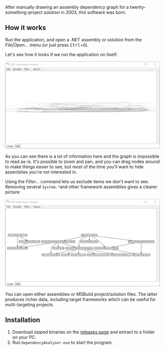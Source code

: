 After manually drawing an assembly dependency graph for a twenty-something-project solution in 2003, this software was born.

## How it works

Run the application, and open a .NET assembly or solution from the _File|Open..._ menu (or just press <kbd>Ctrl</kbd>+<kbd>O</kbd>).

Let's see how it looks if we run the application on itself:

![Example screenshot from .NET Assembly Dependency Analyser graph](img/ui-unfiltered.png)

As you can see there is a lot of information here and the graph is impossible to read as-is.
It's possible to zoom and pan, and you can drag nodes around to make things easier to see,
but most of the time you'll want to hide assemblies you're not interested in.

Using the _Filter..._ command lets us exclude items we don't want to see. Removing several
`System.*`and other framework assemblies gives a clearer picture:

![A graph showing dependencies when most of the behind-the-scenes assemblies have been removed](img/ui-filtered.png)

You can open either assemblies or MSBuild project/solution files. The latter produces richer data,
including target frameworks which can be useful for multi-targeting projects.

## Installation

1. Download zipped binaries on the [releases page](https://github.com/drewnoakes/dependency-analyser/releases) and extract to a folder on your PC.
2. Run `DependencyAnalyser.exe` to start the program.